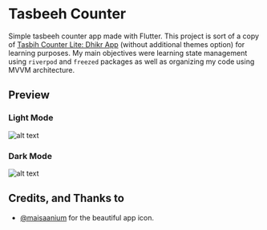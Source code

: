 # Tasbeeh Counter

Simple tasbeeh counter app made with Flutter. This project is sort of a copy of [Tasbih Counter Lite: Dhikr App](https://play.google.com/store/apps/details?id=com.sevapp.tasbih_counter_lite_zikir&hl=en&gl=US) (without additional themes option) for learning purposes. My main objectives were learning state management using `riverpod` and `freezed` packages as well as organizing my code using MVVM architecture.

## Preview

### Light Mode

![alt text](https://github.com/n4ff4h/tasbeeh_counter/blob/main/.github/tasbeeh_counter_light.jpeg?raw=true)

### Dark Mode

![alt text](https://github.com/n4ff4h/tasbeeh_counter/blob/main/.github/tasbeeh_counter_dark.jpeg?raw=true)

## Credits, and Thanks to

- [@maisaanium](https://www.instagram.com/maisaanium/?hl=en) for the beautiful app icon.

